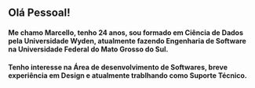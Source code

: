 ## Olá Pessoal!

#### Me chamo Marcello, tenho 24 anos, sou formado em Ciência de Dados pela Universidade Wyden, atualmente fazendo Engenharia de Software na Universidade Federal do Mato Grosso do Sul.
#### Tenho interesse na Área de desenvolvimento de Softwares, breve experiência em Design e atualmente trablhando como Suporte Técnico.
